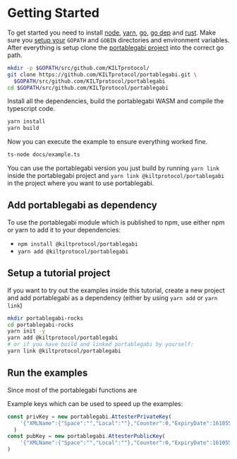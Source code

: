 # Getting Started

To get started you need to install [node](https://nodejs.org/en/), [yarn](https://yarnpkg.com/getting-started), [go](https://golang.org/doc/install), [go dep](https://github.com/golang/dep) and [rust](https://rustup.rs).
Make sure you [setup your](https://github.com/golang/go/wiki/SettingGOPATH) `GOPATH` and `GOBIN` directories and environment variables.
After everything is setup clone the [portablegabi project](https://github.com/KILTprotocol/portablegabi) into the correct go path.

```bash
mkdir -p $GOPATH/src/github.com/KILTprotocol/
git clone https://github.com/KILTprotocol/portablegabi.git \
  $GOPATH/src/github.com/KILTprotocol/portablegabi
cd $GOPATH/src/github.com/KILTprotocol/portablegabi
```

Install all the dependencies, build the portablegabi WASM and compile the typescript code.

```bash
yarn install
yarn build
```

Now you can execute the example to ensure everything worked fine.

```bash
ts-node docs/example.ts
```

You can use the portablegabi version you just build by running `yarn link` inside the portablegabi project and `yarn link @kiltprotocol/portablegabi` in the project where you want to use portablegabi.

## Add portablegabi as dependency

To use the portablegabi module which is published to npm, use either npm or yarn to add it to your dependencies:

- `npm install @kiltprotocol/portablegabi`
- `yarn add @kiltprotocol/portablegabi`

## Setup a tutorial project

If you want to try out the examples inside this tutorial, create a new project and add portablegabi as a dependency (either by using `yarn add` or `yarn link`)

```bash
mkdir portablegabi-rocks
cd portablegabi-rocks
yarn init -y
yarn add @kiltprotocol/portablegabi
# or if you have build and linked portablegabi by yourself:
yarn link @kiltprotocol/portablegabi
```

## Run the examples

Since most of the portablegabi functions are 

Example keys which can be used to speed up the examples:

```js
const privKey = new portablegabi.AttesterPrivateKey(
    '{"XMLName":{"Space":"","Local":""},"Counter":0,"ExpiryDate":1610554062,"P":"iDYKxuFGt1Xv1aqMLaagjrOPX0hjkOlFrKOp4NPnSBHmQ9SFETUX1M43q3jLsGz+UEWFS3+SS9QpP4CTkl3p/w==","Q":"92MJOhwjESn7QohCCY1oBxsToAfccGoKtE3sBoaNxHWoowSiCy8fMG+B1sO5QU+bV3i1xwvVno9o30RcMoXEaw==","PPrime":"RBsFY3CjW6r36tVGFtNQR1nHr6QxyHSi1lHU8GnzpAjzIepCiJqL6mcb1bxl2DZ/KCLCpb/JJeoUn8BJyS70/w==","QPrime":"e7GEnQ4RiJT9oUQhBMa0A42J0APuODUFWib2A0NG4jrUUYJRBZePmDfA62HcoKfNq7xa44Xqz0e0b6IuGULiNQ==","ECDSA":"MHcCAQEEILO+g4uSDheZ6PSLxR7olFzUhZpeO9tQu84hX6UeIevaoAoGCCqGSM49AwEHoUQDQgAEKvmUz3HIZy890jE78CC9V9BuN8taO+L8GjAeS14v0CL7GCFZ1GMnaSZi4WG3mOjJlJ80CnMowIbUT3Fw1TluFw==","NonrevSk":null}'
  )
const pubKey = new portablegabi.AttesterPublicKey(
    '{"XMLName":{"Space":"","Local":""},"Counter":0,"ExpiryDate":1610554062,"N":"g6DWNN/cWep9/lCc6gg0tA8wS1y5LgQx2/fM/wMpYJE8MTZ9SJ3y9kjIBAeSb4aY3vsFhRp8aWsEZzAA0Qu0kW4bzyKN1RU7A0tlmkmDetCxu7Gy2zQMHlTg4YkAVxVYAIIIWhHKHrVLzH7zCsuXos1qm/sthByVdEXv4HPjCZU=","Z":"BiDMFSNGKLIcHJY3tmh2vgiW7D3f5g5b+6Bjf0ns3/rPOg8x0BJ+CzqOLQL+loNIomOzBm/Pk36q3pmPPFMfug80AwUlZOvKTrzj29Agq4DF7p4jruElRyZsdGNjlFkVzILFT/9yrXfjD/9DAHXGm6/4unVnwKP4I0j1r9sLYtg=","S":"Bxm9bNpNLZUM6gy74aR0HW2DadFuy/l+MOdZkG2BiFxbTEP24GXBYA3+d1xajplWEm2iLF4w2OeviIpr8VIzDNy6dXRyGcTnGzj6sVeGlR5u3N+8M2XNH1pNEymLQQbUAt3ogYSWiJW88bxHCf3AZiS91XT1Zh3ENCS9NsyGzt8=","G":"Angd7BuIjTeWGsVLGVCtv+5dx1TMEUr/Z5Fhk7OFUNBexY8fuNfzxfeclgSQpC+nyIAFHc3RB+3Fcs2vOSygopVfLEJo9h7dSjtlcxSZ1wE8YNgouHwfVuq4KWixzIk7Le+IeUzNaQNOL9SI3h5mlxJ5QOO2Src+BPQuFjXPSfI=","H":"U1MyQqwl1LrZY5G61Z2ZDM3zWQKv78HOluCrtxCDBsMvYNRLvhbppOhOdsnG3axN5NIH01/R6mlYojBDg9L7xSwR+1QpmHGUbwkemADlUZQ9c98Up1ORKxNW0asQJdPHV4NGqjQbDfJzejdGJwd95scmSpqLNvRTT+L0iW0ln4A=","T":"BEIUJ5pXzFZPeoB3us341EWxwE7HByM4NaPYRS6YVtDcJdz+H9EEKdUcXhUVrJAQ2OZy2FP0+SNvQVk8AxWDiD73tHUUKDnkMoKSkHPnEnsCInGHr4iTYE2zp8/uEBFxNppq5SP9gQOzE2qekGket2co0W/+jKNtg63u1udlZjo=","R":["OpuoX8xEvGaULH7ir3G/W9zBB1gmYN6lllJsk8+QGGQxydbrtoQiFfhU1Tyqm59sq3GIhksiYB6Th6jYq3BIFKVynX993FPYU2HS2dceFk5kvymIx33u2nTyMzFvox2b6IkKHKXfbtx/VWWlVYcywFOAOiQ1Xa7dXDx1ebuGowE=","Jamoy887kQjyTKjHwgFGxOKugcGIxdUhK9pE/nDTFttU6ndo5qm04AVB5n4WUaFurrKlNSIICheAXI10kIy37Ogr1N4Ge/7TbyZ/hXB8DBzoJbD3MVpXblq9hrhEkb+yyJ9uipnKckflQBWGzl+grXV17SWVhd5TKpUrMw1cDYs=","YGogpko2T4xWQjipZN691tpWJYffyX5evzh2EJAZSpP3evnMbro0Et5Bk+2NY9yt/GoJW8qkVkwEdaYU0jQiGS27F3aJ5e00VOCnZ6bIXJKgcTTxqc5c9NrpJVWNX9n5G590OVTNqlLUOFw3/mIY26A2MKxsa56j2K0V4IM0FI4=","Jca8++mT6d93MK0S8Fb6rtu7TpV9TGqM0mSvO0JKuyRvEro3anRbvZ8sHRLt2q2ePIyCQHz2eUc4iJ1vQLnzMxVavQ3xS5AAS27Tw+xM64JhWV6BFDqZgaEcu22jEi+Rrjjqss2nmC6CQYJZt5g5P0dXGV2JKDcrUaGCtzc4cNE=","ZIV6MWKglRL5B9vv5RmBigbieiuebmy/mcpycXlyQcoZEeNCzuGs/JgRnGr05umbcsQ5ZNSS3TKiL5CM/Z4fanuSu6jNnVoHvSkxI3x28ZpMV8C43CXkS6smmiZP+2SSL419Q247ZbP04T5wHcZ6GooCLxnfx5DeEtRze3UU1Wk=","IbwQtY9iF7C/rNKkTilHP5jEj9r3aI1tRVU9WeMzE9yxrE0mggzpcoCM0lJFLcqVyWhKD3PWssuXwNiLJipUL+sH/u8Qk8Bu6sv/USlUU7sgSJ4akl2Lp+5oYSkzHiZTeJtLg0OVGZnka3pGxzg0ihkkT6Bdk8K2OicTNxlHzgI=","ZQ9/qIgvOx/8dyXlAFeZH+2lriSPaj/NDzPCxR9sXqBYJskSkSrdGogxP2RZeAGyDh7NvwUtvBDQ/vLKz/O3ANPUOnaRx1n4uBF+uBdt0h3Ml/DckhL5k2+nHQsnZWPFxkdpatCIFWcvYuldx+gXLePBaRmNnKMoxAgT+tJnJcw=","ZGfBOqHujseUhLZdfs8kq+/kmG3yMwUAmQrGgTdNej8npNsOyD/Am/SoPdSjpr1enuMgBzva/bjn3/z8nncpia65+v9Pn5831UuFp8h53/1WaEHvN/yctnIKb8k1IRtPlSvnfq7qwC/sIGvHq+ZTj3/ie57rTSkSMrmdFL8PMM0=","TM38T4ekWiNWICCgry7GsppfVt2ImPv4SL//f/J3beP34K1afJCsHk50XJwi8qyMz8HqEVK2sWvMQzJ8Amct4sAfRYIZNmqH7mSR7LwIXvihwv1dUlJv2R7MLTjEGkEnJHE5cCR0K5GxjeQSSgNHAu33MOth3ipsK9ZmF+slSkI=","YwMb/IVn2NsA4y8ZiiBxCWoOg0tsqyYKTakxDZnRhw+wHwhnA3+T87X4tOSAx+dYlmtj3UQzUAeFRYztr2YTrF2boS/YFeAiVh6swPgFOScvmOuf5O4fJn7z+iXr+ivgFccswxBhxqa9MdF8ReqHaVouj8LLyk33fZgWduwfnA=="],"EpochLength":432000,"Params":{"LePrime":120,"Lh":256,"Lm":256,"Ln":1024,"Lstatzk":80,"Le":597,"LeCommit":456,"LmCommit":592,"LRA":1104,"LsCommit":593,"Lv":1700,"LvCommit":2036,"LvPrime":1104,"LvPrimeCommit":1440},"Issuer":"","ECDSA":"MFkwEwYHKoZIzj0CAQYIKoZIzj0DAQcDQgAEKvmUz3HIZy890jE78CC9V9BuN8taO+L8GjAeS14v0CL7GCFZ1GMnaSZi4WG3mOjJlJ80CnMowIbUT3Fw1TluFw==","NonrevPk":null}'
)
```
